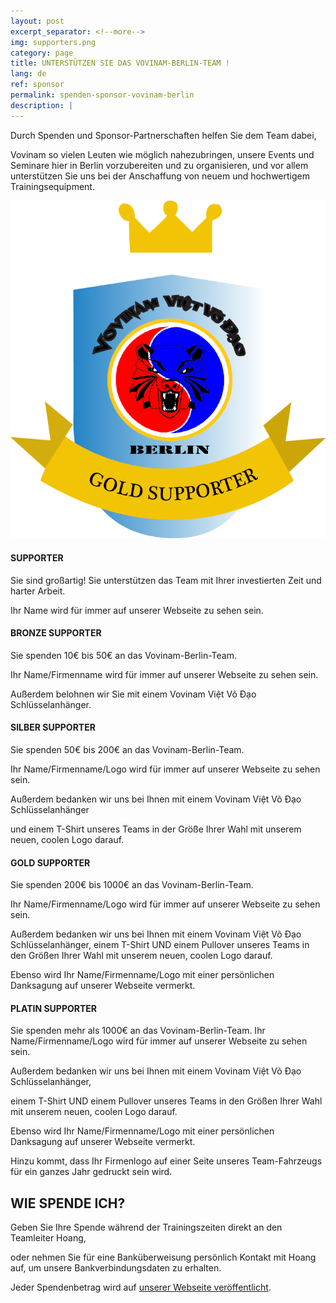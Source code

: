 ```yaml
---
layout: post
excerpt_separator: <!--more-->
img: supporters.png
category: page
title: UNTERSTÜTZEN SIE DAS VOVINAM-BERLIN-TEAM !
lang: de
ref: sponsor
permalink: spenden-sponsor-vovinam-berlin
description: |
---
```


Durch Spenden und Sponsor-Partnerschaften helfen Sie dem Team dabei,

Vovinam so vielen Leuten wie möglich nahezubringen, unsere Events und Seminare hier in Berlin vorzubereiten und zu organisieren,
und vor allem unterstützen Sie uns bei der Anschaffung von neuem und hochwertigem Trainingsequipment.

<!--more-->

![Sponsor Vovinam Berlin](/img/services/supporters.png)

#### SUPPORTER

Sie sind großartig! Sie unterstützen das Team mit Ihrer investierten Zeit und harter Arbeit.

Ihr Name wird für immer auf unserer Webseite zu sehen sein.

#### BRONZE SUPPORTER

Sie spenden 10€ bis 50€ an das Vovinam-Berlin-Team.

Ihr Name/Firmenname wird für immer auf unserer Webseite zu sehen sein.

Außerdem belohnen wir Sie mit einem Vovinam Việt Võ Đạo Schlüsselanhänger.

#### SILBER SUPPORTER

Sie spenden 50€ bis 200€ an das Vovinam-Berlin-Team.

Ihr Name/Firmenname/Logo wird für immer auf unserer Webseite zu sehen sein.

Außerdem bedanken wir uns bei Ihnen mit einem Vovinam Việt Võ Đạo Schlüsselanhänger

und einem T-Shirt unseres Teams in der Größe Ihrer Wahl mit unserem neuen, coolen Logo darauf.

#### GOLD SUPPORTER

Sie spenden 200€ bis 1000€ an das Vovinam-Berlin-Team.

Ihr Name/Firmenname/Logo wird für immer auf unserer Webseite zu sehen sein.

Außerdem bedanken wir uns bei Ihnen mit einem Vovinam Việt Võ Đạo Schlüsselanhänger,
einem T-Shirt UND einem Pullover unseres Teams in den Größen Ihrer Wahl mit unserem neuen, coolen Logo darauf.

Ebenso wird Ihr Name/Firmenname/Logo mit einer persönlichen Danksagung auf unserer Webseite vermerkt.

#### PLATIN SUPPORTER

Sie spenden mehr als 1000€ an das Vovinam-Berlin-Team.
Ihr Name/Firmenname/Logo wird für immer auf unserer Webseite zu sehen sein.

Außerdem bedanken wir uns bei Ihnen mit einem Vovinam Việt Võ Đạo Schlüsselanhänger,

einem T-Shirt UND einem Pullover unseres Teams in den Größen Ihrer Wahl mit unserem neuen, coolen Logo darauf.

Ebenso wird Ihr Name/Firmenname/Logo mit einer persönlichen Danksagung auf unserer Webseite vermerkt.

Hinzu kommt, dass Ihr Firmenlogo auf einer Seite unseres Team-Fahrzeugs für ein ganzes Jahr gedruckt sein wird.

## WIE SPENDE ICH?

Geben Sie Ihre Spende während der Trainingszeiten direkt an den Teamleiter Hoang,

oder nehmen Sie für eine Banküberweisung persönlich Kontakt mit Hoang auf, um unsere Bankverbindungsdaten zu erhalten.

Jeder Spendenbetrag wird auf [unserer Webseite veröffentlicht](http://vovinamberlin.eu).
